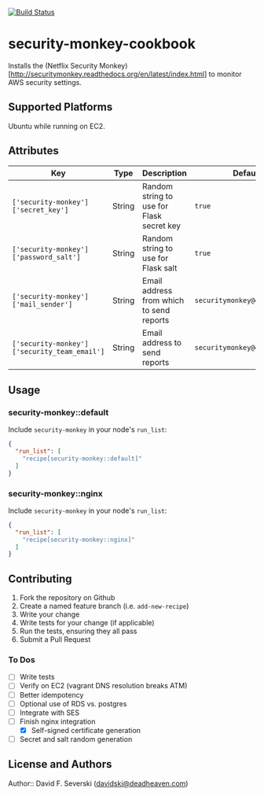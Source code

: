 [![Build Status](https://secure.travis-ci.org/davidski/chef-security-monkey.png)](http://travis-ci.org/davidski/chef-security-monkey)

# security-monkey-cookbook

Installs the (Netflix Security Monkey)[http://securitymonkey.readthedocs.org/en/latest/index.html] 
to monitor AWS security settings.

## Supported Platforms

Ubuntu while running on EC2.

## Attributes

| Key | Type | Description | Default |
|-----|------|-------------|---------|
| `['security-monkey']['secret_key']` | String | Random string to use for Flask secret key | `true` |
| `['security-monkey']['password_salt']` | String | Random string to use for Flask salt | `true` | 
| `['security-monkey']['mail_sender']` | String | Email address from which to send reports | `securitymonkey@example.tld` |
| `['security-monkey']['security_team_email']` | String | Email address to send reports | `securitymonkey@example.tld` |

## Usage

### security-monkey::default

Include `security-monkey` in your node's `run_list`:

```json
{
  "run_list": [
    "recipe[security-monkey::default]"
  ]
}
```
### security-monkey::nginx

Include `security-monkey` in your node's `run_list`:

```json
{
  "run_list": [
    "recipe[security-monkey::nginx]"
  ]
}
```


## Contributing

1. Fork the repository on Github
2. Create a named feature branch (i.e. `add-new-recipe`)
3. Write your change
4. Write tests for your change (if applicable)
5. Run the tests, ensuring they all pass
6. Submit a Pull Request

### To Dos

- [ ] Write tests
- [ ] Verify on EC2 (vagrant DNS resolution breaks ATM)
- [ ] Better idempotency
- [ ] Optional use of RDS vs. postgres
- [ ] Integrate with SES
- [ ] Finish nginx integration
  - [X] Self-signed certificate generation
- [ ] Secret and salt random generation

## License and Authors

Author:: David F. Severski (<davidski@deadheaven.com>)
